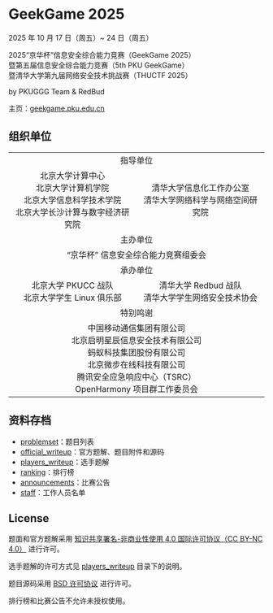 # GeekGame 2025

2025 年 10 月 17 日（周五）~ 24 日（周五）

2025“京华杯”信息安全综合能力竞赛（GeekGame 2025）<br>
暨第五届信息安全综合能力竞赛（5th PKU GeekGame）<br>
暨清华大学第九届网络安全技术挑战赛（THUCTF 2025）

by PKUGGG Team & RedBud

主页：[geekgame.pku.edu.cn](https://geekgame.pku.edu.cn/?src=github_archive)



## 组织单位

<table><tbody>
<tr align=center><td colspan=2>指导单位</td></tr>
<tr align=center><td>
北京大学计算中心<br>
北京大学计算机学院<br>
北京大学信息科学技术学院<br>
北京大学长沙计算与数字经济研究院
</td><td>
清华大学信息化工作办公室<br>
清华大学网络科学与网络空间研究院
</td></tr>
<tr align=center><td colspan=2>主办单位</td></tr>
<tr align=center><td colspan=2>“京华杯” 信息安全综合能力竞赛组委会</td></tr>
<tr align=center><td colspan=2>承办单位</td></tr>
<tr align=center><td>
北京大学 PKUCC 战队<br>
北京大学学生 Linux 俱乐部
</td><td>
清华大学 Redbud 战队<br>
清华大学学生网络安全技术协会
</td></tr>
<tr align=center><td colspan=2>特别鸣谢</td></tr>
<tr align=center><td colspan=2>
中国移动通信集团有限公司<br>
北京启明星辰信息安全技术有限公司<br>
蚂蚁科技集团股份有限公司<br>
北京微步在线科技有限公司<br>
腾讯安全应急响应中心（TSRC）<br>
OpenHarmony 项目群工作委员会
</td></tr>
</tbody></table>


## 资料存档

- [problemset](problemset/)：题目列表
- [official_writeup](official_writeup/)：官方题解、题目附件和源码
- [players_writeup](players_writeup/)：选手题解
- [ranking](ranking)：排行榜
- [announcements](announcements/)：比赛公告
- [staff](staff/)：工作人员名单



## License

题面和官方题解采用 [知识共享署名-非商业性使用 4.0 国际许可协议（CC BY-NC 4.0）](http://creativecommons.org/licenses/by-nc/4.0/) 进行许可。

选手题解的许可方式见 [players_writeup](players_writeup/) 目录下的说明。

题目源码采用 [BSD 许可协议](https://opensource.org/licenses/BSD-3-Clause) 进行许可。

排行榜和比赛公告不允许未授权使用。
